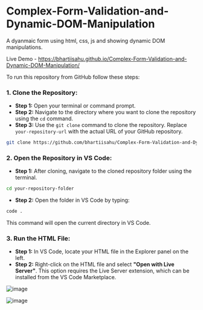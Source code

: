 # Complex-Form-Validation-and-Dynamic-DOM-Manipulation
A dyanmaic form using html, css, js and showing dynamic DOM manipulations.


Live Demo - https://bhartiisahu.github.io/Complex-Form-Validation-and-Dynamic-DOM-Manipulation/

To run this repository from GitHub follow these steps:


### 1. **Clone the Repository:**

   - **Step 1:** Open your terminal or command prompt.
   - **Step 2:** Navigate to the directory where you want to clone the repository using the `cd` command.
   - **Step 3:** Use the `git clone` command to clone the repository. Replace `your-repository-url` with the actual URL of your GitHub repository.

   ```bash
   git clone https://github.com/bhartiisahu/Complex-Form-Validation-and-Dynamic-DOM-Manipulation.git
   ```

### 2. **Open the Repository in VS Code:**

   - **Step 1:** After cloning, navigate to the cloned repository folder using the terminal.

   ```bash
   cd your-repository-folder
   ```

   - **Step 2:** Open the folder in VS Code by typing:

   ```bash
   code .
   ```

   This command will open the current directory in VS Code.

### 3. **Run the HTML File:**

   - **Step 1:** In VS Code, locate your HTML file in the Explorer panel on the left.
   - **Step 2:** Right-click on the HTML file and select **"Open with Live Server"**. This option requires the Live Server extension, which can be installed from the VS Code Marketplace.
 




![image](https://github.com/user-attachments/assets/4e986080-6601-41df-bc33-93ceb02f3447)

![image](https://github.com/user-attachments/assets/19991266-d0a9-4367-bfd2-8046dc247509)

